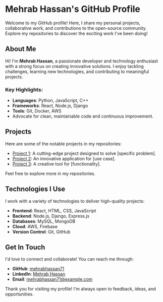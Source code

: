 # Mehrab Hassan's GitHub Profile

Welcome to my GitHub profile! Here, I share my personal projects, collaborative work, and contributions to the open-source community. Explore my repositories to discover the exciting work I've been doing!

## About Me

Hi! I'm **Mehrab Hassan**, a passionate developer and technology enthusiast with a strong focus on creating innovative solutions. I enjoy tackling challenges, learning new technologies, and contributing to meaningful projects.

### Key Highlights:
- **Languages**: Python, JavaScript, C++
- **Frameworks**: React, Node.js, Django
- **Tools**: Git, Docker, AWS
- Advocate for clean, maintainable code and continuous improvement.

## Projects

Here are some of the notable projects in my repositories:

- [Project 1](https://github.com/mehrabhassan71/project-1): A cutting-edge project designed to solve [specific problem].
- [Project 2](https://github.com/mehrabhassan71/project-2): An innovative application for [use case].
- [Project 3](https://github.com/mehrabhassan71/project-3): A creative tool for [functionality].

Feel free to explore more in my repositories.

## Technologies I Use

I work with a variety of technologies to deliver high-quality projects:

- **Frontend**: React, HTML, CSS, JavaScript
- **Backend**: Node.js, Django, Express.js
- **Databases**: MySQL, MongoDB
- **Cloud**: AWS, Firebase
- **Version Control**: Git, GitHub

## Get In Touch

I'd love to connect and collaborate! You can reach me through:

- **GitHub**: [mehrabhassan71](https://github.com/mehrabhassan71)
- **LinkedIn**: [Mehrab Hassan](https://linkedin.com/in/mehrabhassan71)
- **Email**: mehrabhassan71@example.com

Thank you for visiting my profile! I'm always open to feedback, ideas, and opportunities.

